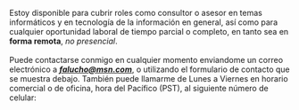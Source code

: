 Estoy disponible para cubrir roles como consultor o asesor en temas informáticos y en tecnología de la información en general, así como para cualquier oportunidad laboral de tiempo parcial o completo, en tanto sea en **forma remota**, *no presencial*.\
\
Puede contactarse conmigo en cualquier momento enviandome un correo electrónico a ***<falucho@msn.com>***, o utilizando el formulario de contacto que se muestra debajo. También puede llamarme de Lunes a Viernes en horario comercial o de oficina, hora del Pacífico (PST), al siguiente número de celular: